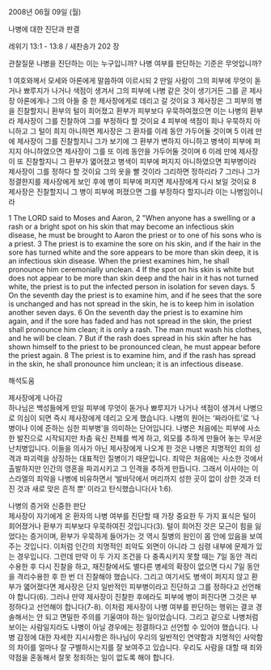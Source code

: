 2008년 06월 09일 (월)

나병에 대한 진단과 판결



레위기 13:1 - 13:8 / 새찬송가 202 장


관찰질문
나병을 진단하는 이는 누구입니까? 
나병 여부를 판단하는 기준은 무엇입니까?

1 여호와께서 모세와 아론에게 말씀하여 이르시되 2 만일 사람이 그의 피부에 무엇이 돋거나 뾰루지가 나거나 색점이 생겨서 그의 피부에 나병 같은 것이 생기거든 그를 곧 제사장 아론에게나 그의 아들 중 한 제사장에게로 데리고 갈 것이요 3 제사장은 그 피부의 병을 진찰할지니 환부의 털이 희어졌고 환부가 피부보다 우묵하여졌으면 이는 나병의 환부라 제사장이 그를 진찰하여 그를 부정하다 할 것이요 4 피부에 색점이 희나 우묵하지 아니하고 그 털이 희지 아니하면 제사장은 그 환자를 이레 동안 가두어둘 것이며 5 이레 만에 제사장이 그를 진찰할지니 그가 보기에 그 환부가 변하지 아니하고 병색이 피부에 퍼지지 아니하였으면 제사장이 그를 또 이레 동안을 가두어둘 것이며 6 이레 만에 제사장이 또 진찰할지니 그 환부가 엷어졌고 병색이 피부에 퍼지지 아니하였으면 피부병이라 제사장이 그를 정하다 할 것이요 그의 옷을 빨 것이라 그리하면 정하리라 7 그러나 그가 정결한지를 제사장에게 보인 후에 병이 피부에 퍼지면 제사장에게 다시 보일 것이요 8 제사장은 진찰할지니 그 병이 피부에 퍼졌으면 그를 부정하다 할지니라 이는 나병임이니라  

1 The LORD said to Moses and Aaron, 2 "When anyone has a swelling or a rash or a bright spot on his skin that may become an infectious skin disease, he must be brought to Aaron the priest or to one of his sons who is a priest. 3 The priest is to examine the sore on his skin, and if the hair in the sore has turned white and the sore appears to be more than skin deep, it is an infectious skin disease. When the priest examines him, he shall pronounce him ceremonially unclean. 4 If the spot on his skin is white but does not appear to be more than skin deep and the hair in it has not turned white, the priest is to put the infected person in isolation for seven days. 5 On the seventh day the priest is to examine him, and if he sees that the sore is unchanged and has not spread in the skin, he is to keep him in isolation another seven days. 6 On the seventh day the priest is to examine him again, and if the sore has faded and has not spread in the skin, the priest shall pronounce him clean; it is only a rash. The man must wash his clothes, and he will be clean. 7 But if the rash does spread in his skin after he has shown himself to the priest to be pronounced clean, he must appear before the priest again. 8 The priest is to examine him, and if the rash has spread in the skin, he shall pronounce him unclean; it is an infectious disease.

해석도움





제사장에게 나아감  
하나님은 백성들에게 만일 피부에 무엇이 돋거나 뾰루지가 나거나 색점이 생겨서 나병으로 의심이 되면 즉시 제사장에게 데리고 오게 했습니다. 나병의 원어는 ‘짜라아트’로 ‘나병이나 이에 준하는 심한 피부병’을 의미하는 단어입니다. 나병은 처음에는 피부에 사소한 발진으로 시작되지만 차츰 육신 전체를 썩게 하고, 외모를 추하게 만들어 놓는 무서운 난치병입니다. 이들을 의사가 아닌 제사장에게 나오게 한 것은 나병은 치명적인 죄의 성격과 파괴력을 상징하는 대표적인 질병이기 때문입니다. 죄악은 처음에는 사소한 것에서 출발하지만 인간의 영혼을 파괴시키고 그 인격을 추하게 만듭니다. 그래서 이사야는 이스라엘의 죄악을 나병에 비유하면서 ‘발바닥에서 머리까지 성한 곳이 없이 상한 것과 터진 것과 새로 맞은 흔적 뿐’ 이라고 탄식했습니다(사 1:6).    

나병의 증거와 신중한 판단  
제사장이 자기에게 온 환자의 나병 여부를 진단할 때 가장 중요한 두 가지 표식은 털이 희어졌거나 환부가 피부보다 우묵하여진 것입니다(3). 털이 희어진 것은 모근이 힘을 잃었다는 증거이며, 환부가 우묵하게 들어가는 것 역시 질병의 원인이 몸 안에 있음을 보여주는 것입니다. 이처럼 인간의 치명적인 죄악도 외면이 아니라 그 심령 내부에 문제가 있는 경우입니다. 그런데 만약 이 두 가지 조건을 다 충족시키지 못할 때는 7일 동안 격리수용한 후 다시 진찰을 하고, 재진찰에서도 별다른 병세의 확장이 없으면 다시 7일 동안을 격리수용한 후 한 번 더 진찰해야 했습니다. 그리고 여기서도 병색이 퍼지지 않고 환부가 엷어졌다면 제사장은 단지 일반적인 피부병이라고 진단하고 그를 정하다고 선언해야 합니다(6). 그러나 만약 제사장이 진찰한 후에라도 피부에 병이 퍼진다면 그것은 부정하다고 선언해야 합니다(7-8). 이처럼 제사장이 나병 여부를 판단하는 행위는 결코 경솔해서는 안 되고 면밀한 주의를 기울여야 하는 일이었습니다. 그리고 겉으로 나병처럼 보이는 사람일지라도 나병이 아닐 경우에는 정결하다고 선언할 수 있어야 했습니다. 나병 감정에 대한 자세한 지시사항은 하나님이 우리의 일반적인 연약함과 치명적인 사악함의 차이를 얼마나 잘 구별하시는지를 잘 보여주고 있습니다. 우리도 사람을 대할 때 죄와 약점을 혼동해서 잘못 정죄하는 일이 없도록 해야 합니다.